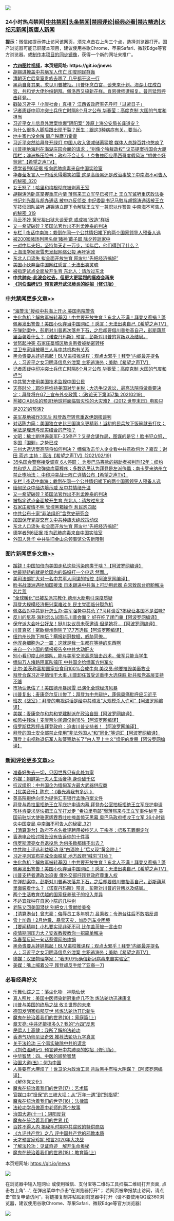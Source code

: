 ![](https://raw.githubusercontent.com/fqnews/bnews/master/64photo/fqnews-qr.jpg)

<div id="tt">
<h3>24小时热点禁闻|<a href="#%E4%B8%AD%E5%85%B1%E7%A6%81%E9%97%BB%E6%9B%B4%E5%A4%9A%E6%96%87%E7%AB%A0">中共禁闻</a>|<a href="#%E5%9B%BE%E7%89%87%E6%96%B0%E9%97%BB%E6%9B%B4%E5%A4%9A%E6%96%87%E7%AB%A0">头条禁闻</a>|<a href="#%E6%96%B0%E9%97%BB%E8%AF%84%E8%AE%BA%E6%9B%B4%E5%A4%9A%E6%96%87%E7%AB%A0">禁闻评论|<a href="#%E5%BF%85%E7%9C%8B%E7%BB%8F%E5%85%B8%E5%A5%BD%E6%96%87">经典必看|<a href="/video.md#%E7%A6%81%E7%89%87%E7%B2%BE%E9%80%89">禁片精选</a>|<a href="https://github.com/fqnews/djy/blob/master/gb/nf1351518.md#1">大纪元新闻</a>|<a href="https://github.com/fqnews/ntdtv/blob/master/gb/prog204.md#1">新唐人新闻</a></h3>
<div><b>提示：</b>微信如提示停止访问该网页，须先点击右上角三个点，选择浏览器打开。国产浏览器可能已屏蔽本项目，建议使用谷歌Chrome、苹果Safari、微软Edge等官方浏览器。或<a href="https://github.com/fqnews/bnews/blob/master/%E5%88%B6%E4%BD%9Cgit%E7%A6%81%E9%97%BB%E9%95%9C%E5%83%8F.md">制作本项目的同步镜像</a>，获得一个新的网址来推广。</div>
<ul>
<li><b><a href="http://d1.bdrive.tk/64.mp4" target="_blank">六四图片视频</a>，本页短网址: https://git.io/jnews</b></li>
<li><a href="/cbnews/20210219/1490154.md">胡锡进掩盖中共瞒军人伤亡 印度网民群轰</a></li>
<li><a href="/lifebaike/20210219/1490239.md">清朝灭亡后皇室贵族去哪了 几乎都干这一行</a></li>
<li><a href="/comments/20210219/1490177.md">黑莉自食其果，求见川普被拒。川普怀念白宫，谈未来计划。海湖山庄成白宫，共和党大佬纷纷朝拜。佩洛西又搞新花样。肖恩律师遭报复。普京猛烈抨击拜登。</a></li>
<li><a href="/headline/20210219/1490249.md">戳破习近平「小康社会」真相？ 江西省政府率先呼吁「过紧日子」</a></li>
<li><a href="/cbnews/20210220/1490623.md">记者质疑中印冲突士兵伤亡时隔8个月才公布 华春莹：高度克制 大国的气度和担当</a></li>
<li><a href="/comments/20210219/1490165.md">习近平女儿信息外泄案惊爆”阴阳案“ 涉原上海公安局长龚道安？</a></li>
<li><a href="/comments/20210219/1490286.md">为什么很多人脚后跟出现干裂？医生：跟这3种病症有关，要当心</a></li>
<li><a href="/ssgc/20210220/1490361.md">地主家也没余粮 房产税磨刀霍霍</a></li>
<li><a href="/cnnews/20210220/1490510.md">习近平突然给拜登开绿灯 中国人收入锐减储蓄猛增 媒体人总辞百姓也憋疯了</a></li>
<li><a href="/comments/20210219/1490262.md">川普拒绝海利在海湖庄园会面的请求；“别像个独裁政权” 议员提案拆国会大厦围栏；澳洲施压脸书：政府不会让步 ！克鲁兹回应墨西哥度假风波 “想做个好爸爸”【希望之声TV】</a></li>
<li><a href="/cbnews/20210220/1490406.md">德学者列6证据 指向武肺病毒来自中国实验室</a></li>
<li><a href="/comments/20210220/1490533.md">华春莹发言人一句话惹得爆笑如雷 这是高级黑还是政治事故？中南海不可告人的秘密_320</a></li>
<li><a href="/headline/20210220/1490443.md">女王怒了！哈里和梅根彻底被剥离王室</a></li>
<li><a href="/comments/20210220/1490451.md">胡锦涛派卧底掌握重庆内情 薄熙来王立军早已被盯上 王立军监听重庆政法委书记刘光磊与胡办通话 被中办反侦查 中纪委副书记马馼与胡锦涛通话被王立军技侦团队监听 胡锦涛立即下令解除王立军一兼职以作警告 中南海不可告人的秘密_319</a></li>
<li><a href="/comments/20210219/1490193.md">马云不妙 黄光裕出狱大谈爱党 或成被“改造”样板</a></li>
<li><a href="/cbnews/20210220/1490472.md">又一希望破碎？英国法官作出不利孟晚舟的判决</a></li>
<li><a href="/cbnews/20210220/1490496.md">专栏 | 夜话中南海：栽倒在同一个公共情妇裙下的两个国家领导人预备人选</a></li>
<li><a href="/yule/20210220/1490375.md">被200家赌场列黑名单‘赌神’戴子郎 除夕猝逝家中</a></li>
<li><a href="/health/20210220/1490602.md">一对中年夫妇，坚持每天走一万步，10年后，他们得到了什么？</a></li>
<li><a href="/cbnews/20210219/1490153.md">上海法学家张雪忠发起网络公投 再吁宪政</a></li>
<li><a href="/cbnews/20210220/1490444.md">东北人口流失 拟全面开放生育 网友批“先把经济搞好”</a></li>
<li><a href="/cbnews/20210219/1490236.md">美国小伙弃当中国网红感言：无法出卖灵魂</a></li>
<li><a href="/cbnews/20210220/1490470.md">被指定试点全面放开生育 东北人：请放过东北</a></li>
<li><b><a href="/comments/20200211/1275071.md" target="_blank">中共肺炎-此波会过去，但更大更猛烈的瘟疫会再来</a></b></li>
<li><b><a href="/comments/20200207/1272816.md" target="_blank">《刘伯温碑记》预言避开武汉肺炎的妙招（修订版）</a></b></li>
</ul>
</div>

<div class="catlist">
<h3><a href="/cbnews/" target="_blank">中共禁闻</a><span><a href="/cbnews/" target="_blank" rel="nofollow">更多文章>></a></span></h3>
<ul>
<li><a href="/cbnews/20210220/1490739.md" target="_blank">“海警法”授权中共海上开火 美国务院警告</a></li>
<li><a href="/comments/20210220/1490702.md" target="_blank">生化危机？解放军被转基因！中共要开放生育？东北人不满！拜登又惹祸？蓬佩奥发出警告！美国小伙弃当中国网红 ！感言：无法出卖自己【希望之声TV】</a></li>
<li><a href="/comments/20210220/1490692.md" target="_blank">在弹劾案中，彭斯对川普再次落井下石，之后却要借川普抬高自己，彭斯葫芦里面装着什么？《诺查丹玛斯》预言，彭斯对川普的背叛以及结局。</a></li>
<li><a href="/cbnews/20210220/1490686.md" target="_blank">曾怒起冲突 石家庄藁城区肺炎患者被秘密转移</a></li>
<li><a href="/cbnews/20210220/1490656.md" target="_blank">世卫专家组被曝三人与中共机构有关系</a></li>
<li><a href="/comments/20210220/1490649.md" target="_blank">黑命贵要从娃娃抓起！BLM进校推课程；观点太邪乎！拜登“内阁最差提名人；习近平之女习明泽信息外泄案 主犯逃海外；美助【希望之声TV】</a></li>
<li><a href="/cbnews/20210220/1490623.md" target="_blank">记者质疑中印冲突士兵伤亡时隔8个月才公布 华春莹：高度克制 大国的气度和担当</a></li>
<li><a href="/cbnews/20210220/1490622.md" target="_blank">中共警方使用美国技术监视中国公民</a></li>
<li><a href="/cbnews/20210220/1490594.md" target="_blank">天亮时分：耶伦将维持美国对华关税；大选争议诉讼，最高法院将做重要决定；拜登将在G7上宣布外交政策；（政论天下第357集 20210219）</a></li>
<li><a href="/comments/20210220/1490577.md" target="_blank">🈲被CIA封杀的预言❗地球将面临毁灭性的大灾难❓ 《2012 世界末日》电影只是2021的预演❓</a></li>
<li><a href="/cbnews/20210220/1490576.md" target="_blank">美军基地被炸3天后 拜登政府转弯重返伊朗核谈判</a></li>
<li><a href="/comments/20210220/1490572.md" target="_blank">对话陈力简：美国独立史比三国演义更精彩！当初的民兵放下饭碗就去打仗；宪法是理想与现实结合的产物？</a></li>
<li><a href="/cbnews/20210220/1490538.md" target="_blank">文昭：稀土断供逼美军F-35停产？又是合谋作局，图谋的是它！脸书犯众怒，多国「围剿」之势已成</a></li>
<li><a href="/comments/20210220/1490537.md" target="_blank">三州大选诉案高院将如何判决？ 缅甸攻击华人企业看中共意欲何为？嘉宾：谢田  蓝述 主持：高洁【希望之声TV】(2021/02/19)</a></li>
<li><a href="/comments/20210220/1490502.md" target="_blank">35名国会警察接受调查 6人停职； 为奥巴马筹款的捐助者被判刑12年；纽约共和党人 启动弹劾库莫程序；多数选民认为拜登是左派傀儡；南卡罗来纳州立禁止堕胎法； 中印冲突战士阵亡详情公布【希望之声TV】</a></li>
<li><a href="/cbnews/20210220/1490496.md" target="_blank">专栏 | 夜话中南海：栽倒在同一个公共情妇裙下的两个国家领导人预备人选</a></li>
<li><a href="/cbnews/20210220/1490479.md" target="_blank">缅甸民众中缅边境示威 反中共情绪升温</a></li>
<li><a href="/cbnews/20210220/1490472.md" target="_blank">又一希望破碎？英国法官作出不利孟晚舟的判决</a></li>
<li><a href="/cbnews/20210220/1490470.md" target="_blank">被指定试点全面放开生育 东北人：请放过东北</a></li>
<li><a href="/cbnews/20210220/1490469.md" target="_blank">石家庄疫情不明 管控黑箱操作 惹民怨四起</a></li>
<li><a href="/cbnews/20210220/1490452.md" target="_blank">中共公布十家“非法组织”含党史研究会</a></li>
<li><a href="/cbnews/20210220/1490445.md" target="_blank">加国保守党提交有关中共种族灭绝政策动议</a></li>
<li><a href="/cbnews/20210220/1490444.md" target="_blank">东北人口流失 拟全面开放生育 网友批“先把经济搞好”</a></li>
<li><a href="/cbnews/20210220/1490406.md" target="_blank">德学者列6证据 指向武肺病毒来自中国实验室</a></li>
<li><a href="/cbnews/20210220/1490379.md" target="_blank">外国人赴华 中共驻旧金山总领事馆公告新限制</a></li>

</ul>
</div>
<div class="catlist">
<h3><a href="/topimagenews/" target="_blank">图片新闻</a><span><a href="/topimagenews/" target="_blank" rel="nofollow">更多文章>></a></span></h3>
<ul>
<li><a href="/topimagenews/20210220/1490700.md" target="_blank">蹊跷！中国加倍向美国走私这些污染肉类干啥？【阿波罗网编译】</a></li>
<li><a href="/topimagenews/20210220/1490655.md" target="_blank">她最期待的就是给国内的妈妈打一个电话 然而…</a></li>
<li><a href="/topimagenews/20210220/1490620.md" target="_blank">美司法部扩大对一名中共军人间谍的指控【阿波罗网编译】</a></li>
<li><a href="/topimagenews/20210220/1490506.md" target="_blank">脸书战澳洲遇挫加国援澳 日本跟进中共海上可动用武器 白宫致函台府盼解决芯片荒</a></li>
<li><a href="/topimagenews/20210220/1490468.md" target="_blank">“全球暖化”已被左派宗教化 德州大断电引深度质疑</a></li>
<li><a href="/topimagenews/20210220/1490412.md" target="_blank">拜登大规模经济振兴案难过关 民主党面临分裂危机</a></li>
<li><a href="/topimagenews/20210220/1490391.md" target="_blank">佩洛西对中共罪行怎么办;美军强势中共怂了?习拜谈妥?揭秘让各国不是滋味?</a></li>
<li><a href="/topimagenews/20210219/1490132.md" target="_blank">反川的尼基·海利怎么试图与川普会面？ 好在吃了闭门羹【阿波罗网编译】</a></li>
<li><a href="/topimagenews/20210219/1490130.md" target="_blank">保守派大会叶公好龙！挺川女议员未获邀请 但是她将&#8230;【阿波罗网编译】</a></li>
<li><a href="/topimagenews/20210219/1490109.md" target="_blank">川普真冤！密歇根州删除了17.7万选民【阿波罗网编译】</a></li>
<li><a href="/topimagenews/20210219/1490020.md" target="_blank">纽约州长跌下神坛？瞒报新冠数据，威胁同僚…</a></li>
<li><a href="/topimagenews/20210219/1489990.md" target="_blank">他浑身细胞为之一震：这就是我一生都在等待的东西啊</a></li>
<li><a href="/topimagenews/20210219/1489989.md" target="_blank">来自一个小国的情报报告令中共大动肝火</a></li>
<li><a href="/topimagenews/20210219/1489958.md" target="_blank">别小看印度山地部队，能与美军交流高原狙击战术，俄军只能当学生</a></li>
<li><a href="/topimagenews/20210219/1489814.md" target="_blank">缅甸万人堵路阻军队镇压 中共国企给缅军方供军火</a></li>
<li><a href="/topimagenews/20210219/1489798.md" target="_blank">比尔·盖茨称富裕国家应食用100%合成牛肉 美议员:他要摧毁美畜牧业</a></li>
<li><a href="/topimagenews/20210219/1489736.md" target="_blank">拜登合谋习近平悄悄干大事 川普卸任首受访重申大选获胜 批共和党高层支持不够</a></li>
<li><a href="/topimagenews/20210219/1489735.md" target="_blank">市场认低估了！美国德州暴风雪 已演化全球经济风暴</a></li>
<li><a href="/topimagenews/20210218/1489579.md" target="_blank">川普复出；麦康奈尔反川惨了；拜登为中共辩护，蓬佩奥痛批呼应习近平</a></li>
<li><a href="/topimagenews/20210218/1489578.md" target="_blank">班农《战室》：拜登的电视讲话是给中共颁发“大规模杀人许可”【阿波罗网编译】</a></li>
<li><a href="/topimagenews/20210218/1489501.md" target="_blank">美媒：麦康奈尔和共和党建制派在政治自毁【阿波罗网编译】</a></li>
<li><a href="/topimagenews/20210218/1489442.md" target="_blank">如风中残烛！麦康奈尔民调仅剩18%【阿波罗网编译】</a></li>
<li><a href="/topimagenews/20210218/1489376.md" target="_blank">俄罗斯猛烈抨击拜登政府：迫害川普支持者！【阿波罗网编译】</a></li>
<li><a href="/topimagenews/20210218/1489208.md" target="_blank">拜登的国土安全部禁止使用&#8221;非法外国人&#8221;和&#8221;同化&#8221;等词汇【阿波罗网编译】</a></li>
<li><a href="/topimagenews/20210218/1489206.md" target="_blank">拜登上电视称退伍军人和警察助长了&#8221;白人至上主义&#8221;组织的发展【阿波罗网编译】</a></li>

</ul>
</div>
<div class="catlist">
<h3><a href="/comments/" target="_blank">新闻评论</a><span><a href="/comments/" target="_blank" rel="nofollow">更多文章>></a></span></h3>
<ul>
<li><a href="/comments/20210220/1490757.md" target="_blank">准备好失去一切，只因世界只有此处为家</a></li>
<li><a href="/comments/20210220/1490756.md" target="_blank">外媒：朝鲜第一夫人生活奢华 身价破千亿</a></li>
<li><a href="/comments/20210220/1490746.md" target="_blank">抗议组织：中共国企为缅甸军方最大武器供应商</a></li>
<li><a href="/comments/20210220/1490738.md" target="_blank">【优美音乐】陈东 ：《春光离我有多远 》</a></li>
<li><a href="/comments/20210220/1490736.md" target="_blank">英高院拒绝向华为提供汇丰银行孟晚舟案文件</a></li>
<li><a href="/comments/20210220/1490725.md" target="_blank">拜登与希拉里拒绝王立军庇护申请内幕 拜登办公室拍板拒绝王立军庇护申请 布林肯要求尽快把王立军打发走 “希拉里电邮”曝薄熙来与王立军事件秘辛 美国前驻华大使骆家辉吞吞吐吐掩盖惊天黑幕 奥巴马政府拒收王立军 36小时错失中国变局 中南海不可告人的秘密_321</a></li>
<li><a href="/comments/20210220/1490719.md" target="_blank">【清算港台】政府不点名批评聘用被控艺人 王宗尧：唔系无罪假定咩</a></li>
<li><a href="/comments/20210220/1490718.md" target="_blank">香港电台检讨报告没有告诉你的十件事</a></li>
<li><a href="/comments/20210220/1490711.md" target="_blank">俄罗斯漂亮女兵退役后 为何多数都嫁不出去？</a></li>
<li><a href="/comments/20210220/1490709.md" target="_blank">中共院士评选利益驱动 继“白酒院士”后又现“黄金院士”</a></li>
<li><a href="/comments/20210220/1490708.md" target="_blank">习近平刚宣布完成全面脱贫 地方政府“喊穷”打脸？</a></li>
<li><a href="/comments/20210220/1490702.md" target="_blank">生化危机？解放军被转基因！中共要开放生育？东北人不满！拜登又惹祸？蓬佩奥发出警告！美国小伙弃当中国网红 ！感言：无法出卖自己【希望之声TV】</a></li>
<li><a href="/comments/20210220/1490696.md" target="_blank">川普支持者遭政治迫害 俄外交部吁拜登政府尊重人权</a></li>
<li><a href="/comments/20210220/1490692.md" target="_blank">在弹劾案中，彭斯对川普再次落井下石，之后却要借川普抬高自己，彭斯葫芦里面装着什么？《诺查丹玛斯》预言，彭斯对川普的背叛以及结局。</a></li>
<li><a href="/comments/20210220/1490690.md" target="_blank">两个生活教育优越的国家抚养孩子的投入差异</a></li>
<li><a href="/comments/20210220/1490680.md" target="_blank">不适宜栽种在自家小院的几种树</a></li>
<li><a href="/comments/20210220/1490679.md" target="_blank">老陈又回美国潜伏 别把女儿贡献给美帝</a></li>
<li><a href="/comments/20210220/1490675.md" target="_blank">【清算港台】曾志豪：侮辱员工多年努力 吕秉权：令港台往后不敢唱反调</a></li>
<li><a href="/comments/20210220/1490672.md" target="_blank">雪上加霜！2月地震、暴雪天灾，加剧汽车业困境</a></li>
<li><a href="/comments/20210220/1490662.md" target="_blank">【要闻精粹】小札要实现非死不可 比尔盖茨被一言击中</a></li>
<li><a href="/comments/20210220/1490661.md" target="_blank">疫情期间压力大？安省教授教你一招简单解决</a></li>
<li><a href="/comments/20210220/1490650.md" target="_blank">华春莹反问一句话惹得网络炸锅</a></li>
<li><a href="/comments/20210220/1490649.md" target="_blank">黑命贵要从娃娃抓起！BLM进校推课程；观点太邪乎！拜登“内阁最差提名人；习近平之女习明泽信息外泄案 主犯逃海外；美助【希望之声TV】</a></li>
<li><a href="/comments/20210220/1490638.md" target="_blank">德媒：汉堡物理学家：“我99.9％确信新冠病毒来自实验室”</a></li>
<li><a href="/comments/20210220/1490636.md" target="_blank">美媒：嘴上喊着公平 拜登却反手给了亚裔一刀</a></li>

</ul>
</div>

<div class="catlist">
<h3>必看经典好文</h3>
<ul>
<li><a href="/tculture/20190101/1056889.md" target="_blank">乐舞仙踪之三：落尘化物　神隐仙伏</a></li>
<li><a href="/comments/20210215/1487728.md" target="_blank">真人照片：美国中医师染新冠重症几不治 炼法轮功迅速康复</a></li>
<li><a href="/comments/20200908/1392488.md" target="_blank">川普与美国的终局之战 攸关世界的未来</a></li>
<li><a href="/comments/20200722/1364497.md" target="_blank">德国发明家抑郁厌世 修炼法轮功开启新生</a></li>
<li><a href="/topimagenews/20180529/950153.md" target="_blank">魔鬼在统治着我们的世界(10)：家庭篇(上)</a></li>
<li><a href="/comments/20200607/1341003.md" target="_blank">章天亮: 中共还能撑多久? 我的“六四”反思</a></li>
<li><a href="/ccpdope/20200729/1369047.md" target="_blank">民运人士高健：我所了解的法轮功</a></li>
<li><a href="/comments/20200517/1330064.md" target="_blank">香港气功师见证奇效 推荐法轮功九字真言</a></li>
<li><a href="/cbnews/20200703/1354907.md" target="_blank">关于法轮功 三个事实破除中共的谎言</a></li>
<li><a href="/comments/20200207/1272816.md" target="_blank">《刘伯温碑记》预言避开中共肺炎的妙招（修订版）</a></li>
<li><a href="/comments/20200605/783247.md" target="_blank">中华智慧：四、中医的顺势智慧</a></li>
<li><a href="/cbnews/20180311/913065.md" target="_blank">治国大道(五)：何为中国</a></li>
<li><a href="/cnnews/20201226/1455352.md" target="_blank">人类要有大麻烦了！世卫沦为政治工具 背后黑手有啥大阴谋？【阿波罗网编译】</a></li>
<li><a href="/bookwiki/20130610/138400.md" target="_blank">《解体党文化》</a></li>
<li><a href="/topimagenews/20180620/960677.md" target="_blank">魔鬼在统治着我们的世界(17)：艺术篇</a></li>
<li><a href="/cbnews/20200624/1349641.md" target="_blank">官媒口中“担保”的三峡大坝：从“万年一遇”到“别指望”</a></li>
<li><a href="/topimagenews/20180615/958090.md" target="_blank">魔鬼在统治着我们的世界(16)：法律篇</a></li>
<li><a href="/comments/20200629/1352533.md" target="_blank">法轮功学员做高中老师的两个故事</a></li>
<li><a href="/cbnews/20180317/915893.md" target="_blank">治国大道(十一)：阴阳反背</a></li>
<li><a href="/topimagenews/20180519/944624.md" target="_blank">魔鬼在统治着我们的世界 (1)</a></li>
<li><a href="/lifebaike/20200711/1358994.md" target="_blank">百姓不得入内 揭秘毛时期中共腐败的特供商店</a></li>
<li><a href="/bookonline/20131116/201047.md" target="_blank">《九评共产党》之八 评中国共产党的邪教本质</a></li>
<li><a href="/topimagenews/20200513/1327828.md" target="_blank">天才预言家珍妮 预言2020年大决战</a></li>
<li><a href="/comments/20200307/1289968.md" target="_blank">了解法轮功：见证奇迹　解开生命奥秘</a></li>
<li><a href="/topimagenews/20180701/965109.md" target="_blank">魔鬼在统治着我们的世界(18)：教育篇(上)</a></li>

</ul>
</div>

本页短网址: https://git.io/jnews

![](https://raw.githubusercontent.com/fqnews/bnews/master/64photo/fqnews-qr.jpg)

在浏览器中输入短网址 或使用微信、支付宝等二维码工具扫描二维码打开页面, 点击右上角"...", 在弹出菜单中点击“在浏览器打开”； 若网页被举报禁止访问，请点击“恢复申请访问”，将链接复制并粘贴到浏览器中打开（请不要使用QQ或360浏览器，建议使用谷歌Chrome、苹果Safari、微软Edge等官方浏览器）

![](https://raw.githubusercontent.com/fqnews/bnews/master/64photo/wx.jpg)